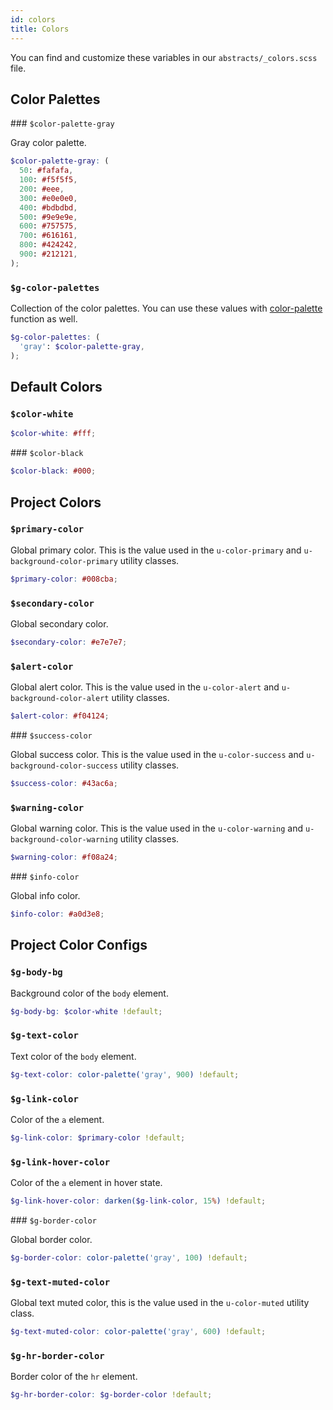 ```yaml
---
id: colors
title: Colors
---
```


You can find and customize these variables in our `abstracts/_colors.scss` file.

## Color Palettes

### `$color-palette-gray`

Gray color palette.

```scss
$color-palette-gray: (
  50: #fafafa,
  100: #f5f5f5,
  200: #eee,
  300: #e0e0e0,
  400: #bdbdbd,
  500: #9e9e9e,
  600: #757575,
  700: #616161,
  800: #424242,
  900: #212121,
);
```

### `$g-color-palettes`

Collection of the color palettes. You can use these values with [color-palette](functions#color-palette) function as well.

```scss
$g-color-palettes: (
  'gray': $color-palette-gray,
);
```

## Default Colors

### `$color-white`

```scss
$color-white: #fff;
```

### `$color-black`

```scss
$color-black: #000;
```

## Project Colors

### `$primary-color`

Global primary color. This is the value used in the `u-color-primary` and `u-background-color-primary` utility classes.

```scss
$primary-color: #008cba;
```

### `$secondary-color`

Global secondary color.

```scss
$secondary-color: #e7e7e7;
```

### `$alert-color`

Global alert color. This is the value used in the `u-color-alert` and `u-background-color-alert` utility classes.

```scss
$alert-color: #f04124;
```

### `$success-color`

Global success color. This is the value used in the `u-color-success` and `u-background-color-success` utility classes.

```scss
$success-color: #43ac6a;
```

### `$warning-color`

Global warning color. This is the value used in the `u-color-warning` and `u-background-color-warning` utility classes.

```scss
$warning-color: #f08a24;
```

### `$info-color`

Global info color.

```scss
$info-color: #a0d3e8;
```

## Project Color Configs

### `$g-body-bg`

Background color of the `body` element.

```scss
$g-body-bg: $color-white !default;
```

### `$g-text-color`

Text color of the `body` element.

```scss
$g-text-color: color-palette('gray', 900) !default;
```

### `$g-link-color`

Color of the `a` element.

```scss
$g-link-color: $primary-color !default;
```

### `$g-link-hover-color`

Color of the `a` element in hover state.

```scss
$g-link-hover-color: darken($g-link-color, 15%) !default;
```

### `$g-border-color`

Global border color.

```scss
$g-border-color: color-palette('gray', 100) !default;
```

### `$g-text-muted-color`

Global text muted color, this is the value used in the `u-color-muted` utility class.

```scss
$g-text-muted-color: color-palette('gray', 600) !default;
```

### `$g-hr-border-color`

Border color of the `hr` element.

```scss
$g-hr-border-color: $g-border-color !default;
```
